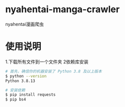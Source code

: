 # nyahentai-manga-crawler
nyahentai漫画爬虫
# 使用说明
1.下载所有文件到一个文件夹
2依赖库安装
```bash
# 首先，确信你的机器安装了 Python 3.8 及以上版本
$ python --version
Python 3.8.13

# 安装依赖
$ pip install requests
$ pip bs4
```
